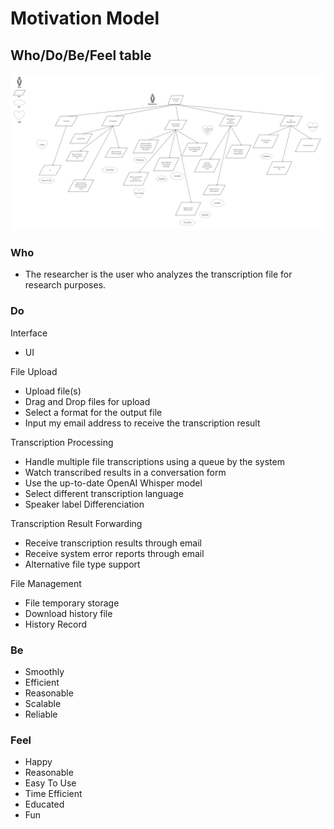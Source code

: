 # Motivation Model

## Who/Do/Be/Feel table
![alt text](SWEN90017-MModel.jpg)

### Who
- The researcher is the user who analyzes the transcription file for research purposes.

### Do
Interface
- UI

File Upload
- Upload file(s)
- Drag and Drop files for upload
- Select a format for the output file
- Input my email address to receive the transcription result

Transcription Processing
- Handle multiple file transcriptions using a queue by the system
- Watch transcribed results in a conversation form
- Use the up-to-date OpenAI Whisper model
- Select different transcription language
- Speaker label Differenciation

Transcription Result Forwarding
- Receive transcription results through email
- Receive system error reports through email
- Alternative file type support

File Management
- File temporary storage
- Download history file
- History Record

### Be
- Smoothly
- Efficient
- Reasonable
- Scalable
- Reliable

### Feel
- Happy
- Reasonable
- Easy To Use
- Time Efficient
- Educated
- Fun

